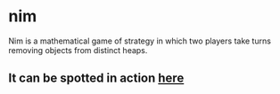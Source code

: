 # nim
Nim is a mathematical game of strategy in which two players take turns removing objects from distinct heaps.

## It can be spotted in action [here](http://vieiralucas.github.io/nim/)
